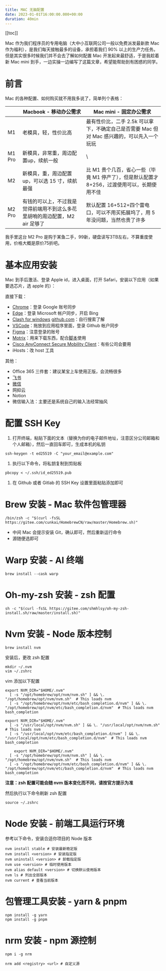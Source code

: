 ```yaml
---
title: MAC 无脑配置
date: 2023-01-01T16:00:00.000+00:00
duration: 40min
---
```


[[toc]]

Mac 作为我们程序员的专用电脑（大中小互联网公司一般以免费派发最新款 Mac 作为福利），是我们每天接触最多的设备，承担着我们 90% 以上的生产力任务。但是其实很多时候我们并不会去了解如何配置 Mac 开发起来最舒适，于是我趁着新 Mac mini 到手，一边实操一边编写了这篇文章，希望能帮助到有困惑的同学。

# 前言

Mac 的各种配置、如何购买就不用我多说了，简单列个表格：

|        | Macbook - 移动办公需求                                                      | Mac mini - 固定办公需求                                                                     |
| ------ | --------------------------------------------------------------------------- | ------------------------------------------------------------------------------------------- |
| M1     | 老模具，轻，性价比高                                                        | 最有性价比，二手 2.5k 可以拿下，不确定自己是否需要 Mac 但对 Mac 感兴趣的，可以先入一个玩玩  |
| M1 Pro | 新模具，非常重，周边配置up，续航一般                                        | \                                                                                           |
| M2     | 新模具，重，周边配置up，可以选 15 寸，续航最强                              | 比 M1 贵个几百，省心一些（毕竟 M1 停产了），但是默认配置才8+256，过渡使用可以，长期使用不佳 |
| M2 Pro | 有钱的可以上，不过我是觉得前端用不到这么多花里胡哨的周边配置，M2 air 足够了 | 默认配置 16+512+四个雷电口，可以不用买拓展坞了，用 5 年没问题，当然也贵了许多               |

我手里这台 M2 Pro 是购于某鱼二手，99新，硬盘读写3TB左右，不算重度使用，价格大概是原价75折吧。

# 基本应用安装

Mac 到手后激活、登录 Apple id，进入桌面，打开 Safari，安装以下应用（如果要选芯片，选 apple 的）：

直接下载：

- [Chrome](https://www.google.cn/intl/zh-CN/chrome/)：登录 Google 账号同步
- [Edge](https://www.microsoft.com/zh-cn/edge?form=MA13FJ&a807)：登录 Microsoft 帐户同步，开启 Bing
- [Clash for windows](https://github.com/Fndroid/clash_for_windows_pkg/releases) [github.com](https://github.com/Fndroid/clash_for_windows_pkg/releases/download/0.20.36/Clash.for.Windows-0.20.36-arm64.dmg)：自行搜索了解
- [VSCode](https://code.visualstudio.com/)：拖放到应用程序里面，登录 Github 帐户同步
- [Figma](https://www.figma.com/downloads/)：注意登录的账号
- [Motrix](https://motrix.app/download)：用来下载东西，配合[脚本](https://greasyfork.org/zh-CN/scripts/465078-tt%E5%8A%A9%E6%89%8B-%E7%99%BE%E5%BA%A6%E7%BD%91%E7%9B%98%E5%B7%A5%E5%85%B7%E7%AE%B1%E7%9B%B4%E9%93%BE%E8%A7%A3%E6%9E%90-%E6%8C%81%E7%BB%AD%E6%9B%B4%E6%96%B0)使用
- [Cisco AnyConnect Secure Mobility Client](https://sysin.org/blog/cisco-anyconnect-4/)：有些公司会要用
- iHosts：改 host 工具

其他：

- Office 365 三件套：建议某宝上车使用正版，会流畅很多
- [飞书](https://www.feishu.cn/download)
- [微信](https://mac.weixin.qq.com/?t=mac&lang=zh_CN)
- 网抑云
- Notion
- 微信输入法：主要还是系统自己的输入法经常抽风

# 配置 SSH Key

1. 打开终端，粘贴下面的文本（替换为你的电子邮件地址，注意区分公司邮箱和个人邮箱），然后一直回车即可，生成本机的私钥

```shell
ssh-keygen -t ed25519 -C "your_email@example.com"

```

1. 执行以下命令，将私钥复制到剪贴板

```shell
pbcopy < ~/.ssh/id_ed25519.pub

```

1. 在 Github 或者 Gitlab 的 SSH Key 设置里面粘贴添加即可

# Brew 安装 - Mac 软件包管理器

```shell
/bin/zsh -c "$(curl -fsSL https://gitee.com/cunkai/HomebrewCN/raw/master/Homebrew.sh)"

```

- 中间 Mac 会提示安装 Git，确认即可，然后重新运行命令
- 源随便选即可

# Warp 安装 - AI 终端

```shell
brew install --cask warp

```

# Oh-my-zsh 安装 - zsh 配置

```shell
sh -c "$(curl -fsSL https://gitee.com/shmhlsy/oh-my-zsh-install.sh/raw/master/install.sh)"

```

# Nvm 安装 - Node 版本控制

```shell
brew install nvm

```

安装后，更改 zsh 配置

```shell
mkdir ~/.nvm
vim ~/.zshrc

```

vim 添加以下配置

```shell
export NVM_DIR="$HOME/.nvm"
  [ -s "/opt/homebrew/opt/nvm/nvm.sh" ] && \. "/opt/homebrew/opt/nvm/nvm.sh"  # This loads nvm
  [ -s "/opt/homebrew/opt/nvm/etc/bash_completion.d/nvm" ] && \. "/opt/homebrew/opt/nvm/etc/bash_completion.d/nvm"  # This loads nvm bash_completion

export NVM_DIR="$HOME/.nvm"
  [ -s "/usr/local/opt/nvm/nvm.sh" ] && \. "/usr/local/opt/nvm/nvm.sh"  # This loads nvm
  [ -s "/usr/local/opt/nvm/etc/bash_completion.d/nvm" ] && \. "/usr/local/opt/nvm/etc/bash_completion.d/nvm"  # This loads nvm bash_completion

    export NVM_DIR="$HOME/.nvm"
  [ -s "/opt/homebrew/opt/nvm/nvm.sh" ] && \. "/opt/homebrew/opt/nvm/nvm.sh"  # This loads nvm
  [ -s "/opt/homebrew/opt/nvm/etc/bash_completion.d/nvm" ] && \. "/opt/homebrew/opt/nvm/etc/bash_completion.d/nvm"  # This loads nvm bash_completion

```

**注意：zsh 配置可能会随 nvm 版本变化而不同，请按官方提示为准**

然后执行以下命令刷新 zsh 配置

```shell
source ~/.zshrc

```

# Node 安装 - 前端工具运行环境

参考以下命令，安装合适你项目的 Node 版本

```shell
nvm install stable # 安装最新稳定版
nvm install <version> # 安装指定版
nvm uninstall <version> # 卸载指定版
nvm use <version> # 临时使用版本
nvm alias default <version> # 切换默认使用版本
nvm ls # 列出全部版本
nvm current # 查看当前版本

```

# 包管理工具安装 - yarn & pnpm

```shell
npm install -g yarn
npm install -g pnpm

```

# nrm 安装 - npm 源控制

```shell
npm i -g nrm

nrm add <registry> <url> # 自定义源

```

